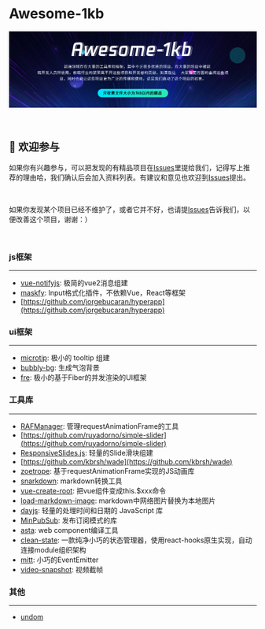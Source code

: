 # Awesome-1kb

![](https://github.com/tnfe/awesome-1kb/blob/master/banner.png?raw=true)

<br />

##  :clap: 欢迎参与​

如果你有兴趣参与，可以把发现的有精品项目在[Issues](https://github.com/Tnfe/awesome-1kb/issues)里提给我们，记得写上推荐的理由哈，我们确认后会加入资料列表。有建议和意见也欢迎到[Issues](https://github.com/Tnfe/awesome-1kb/issues)提出。

<br />

如果你发现某个项目已经不维护了，或者它并不好，也请提[Issues](https://github.com/Tnfe/awesome-1kb/issues)告诉我们，以便改善这个项目，谢谢：）

<br />

### js框架

------
* [vue-notifyjs](https://github.com/BinarCode/vue-notifyjs): 极简的vue2消息组建
* [maskfy](https://github.com/figuarnieri/maskfy): Input格式化插件，不依赖Vue，React等框架
* [https://github.com/jorgebucaran/hyperapp](https://github.com/jorgebucaran/hyperapp)

### ui框架

------
* [microtip](https://github.com/ghosh/microtip): 极小的 tooltip 组建
* [bubbly-bg](https://github.com/tipsy/bubbly-bg): 生成气泡背景
* [fre](https://github.com/yisar/fre): 极小的基于Fiber的并发渲染的UI框架


### 工具库

------
* [RAFManager](https://github.com/drawcall/RAFManager): 管理requestAnimationFrame的工具
* [https://github.com/ruyadorno/simple-slider](https://github.com/ruyadorno/simple-slider)
* [ResponsiveSlides.js](https://github.com/viljamis/ResponsiveSlides.js): 轻量的Slide滑块组建
* [https://github.com/kbrsh/wade](https://github.com/kbrsh/wade)
* [zoetrope](https://github.com/hparton/zoetrope): 基于requestAnimationFrame实现的JS动画库
* [snarkdown](https://github.com/developit/snarkdown): markdown转换工具
* [vue-create-root](https://github.com/any86/vue-create-root): 把vue组件变成this.$xxx命令
* [load-markdown-image](https://github.com/junbin123/load-markdown-image): markdown中网络图片替换为本地图片
* [dayjs](https://github.com/iamkun/dayjs): 轻量的处理时间和日期的 JavaScript 库
* [MinPubSub](https://github.com/daniellmb/MinPubSub): 发布订阅模式的库
* [asta](https://github.com/yisar/asta): web component编译工具
* [clean-state](https://github.com/tnfe/clean-state): 一款纯净小巧的状态管理器，使用react-hooks原生实现，自动连接module组织架构
* [mitt](https://github.com/developit/mitt): 小巧的EventEmitter
* [video-snapshot](https://github.com/zzarcon/video-snapshot): 视频截帧

### 其他

------
* [undom](https://github.com/developit/undom)


                              